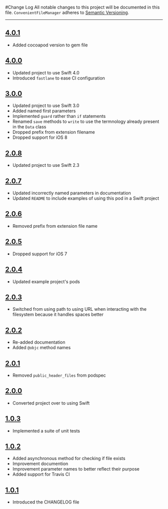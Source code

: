 #Change Log
All notable changes to this project will be documented in this file.
`ConvenientFileManager` adheres to [Semantic Versioning](http://semver.org/).

---

## [4.0.1](https://github.com/wibosco/ConvenientFileManager/releases/tag/4.0.1)

* Added cocoapod version to gem file

## [4.0.0](https://github.com/wibosco/ConvenientFileManager/releases/tag/4.0.0)

* Updated project to use Swift 4.0
* Introduced `fastlane` to ease CI configuration

## [3.0.0](https://github.com/wibosco/ConvenientFileManager/releases/tag/3.0.0)

* Updated project to use Swift 3.0
* Added named first parameters
* Implemented `guard` rather than `if` statements
* Renamed `save` methods to `write` to use the termnology already present in the `Data` class
* Dropped prefix from extension filename
* Dropped support for iOS 8

## [2.0.8](https://github.com/wibosco/ConvenientFileManager/releases/tag/2.0.8)

* Updated project to use Swift 2.3

## [2.0.7](https://github.com/wibosco/ConvenientFileManager/releases/tag/2.0.7)

* Updated incorrectly named parameters in documentation
* Updated `README` to include examples of using this pod in a Swift project

## [2.0.6](https://github.com/wibosco/ConvenientFileManager/releases/tag/2.0.6)

* Removed prefix from extension file name

## [2.0.5](https://github.com/wibosco/ConvenientFileManager/releases/tag/2.0.5)

* Dropped support for iOS 7

## [2.0.4](https://github.com/wibosco/ConvenientFileManager/releases/tag/2.0.4)

* Updated example project's pods

## [2.0.3](https://github.com/wibosco/ConvenientFileManager/releases/tag/2.0.3)

* Switched from using path to using URL when interacting with the filesystem because it handles spaces better

## [2.0.2](https://github.com/wibosco/ConvenientFileManager/releases/tag/2.0.2)

* Re-added documentation
* Added `@objc` method names

## [2.0.1](https://github.com/wibosco/ConvenientFileManager/releases/tag/2.0.1)

* Removed `public_header_files` from podspec

## [2.0.0](https://github.com/wibosco/ConvenientFileManager/releases/tag/2.0.0)

* Converted project over to using Swift

## [1.0.3](https://github.com/wibosco/ConvenientFileManager/releases/tag/1.0.3)

* Implemented a suite of unit tests

## [1.0.2](https://github.com/wibosco/ConvenientFileManager/releases/tag/1.0.2)

* Added asynchronous method for checking if file exists
* Improvement documention 
* Improvement parameter names to better reflect their purpose
* Added support for Travis CI

## [1.0.1](https://github.com/wibosco/ConvenientFileManager/releases/tag/1.0.1)

* Introduced the CHANGELOG file
